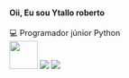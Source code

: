 #### Oii, Eu sou Ytallo roberto
<div>
💻 Programador júnior Python 
<div> 
<img src="https://github.com/hugovk/python-logos/blob/master/img/Python.png" width=50 height=50  
<div>
  <a href = "mailto: ytallo.lobo@gmail.com"><img src="https://img.shields.io/badge/-Gmail-%23EA4335?style=for-the-badge&logo=gmail&logoColor=white" target="_blank"></a>
  <a href="https://www.linkedin.com/in/ytallol%C3%B4bo/" target="_blank"><img src="https://img.shields.io/badge/-LinkedIn-%230077B5?style=for-the-badge&logo=linkedin&logoColor=white" target="_blank"></a>
</div>

